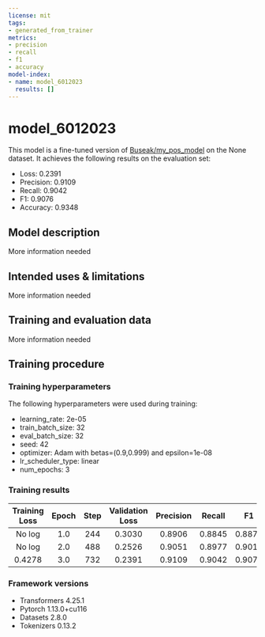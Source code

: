 ```yaml
---
license: mit
tags:
- generated_from_trainer
metrics:
- precision
- recall
- f1
- accuracy
model-index:
- name: model_6012023
  results: []
---
```


<!-- This model card has been generated automatically according to the information the Trainer had access to. You
should probably proofread and complete it, then remove this comment. -->

# model_6012023

This model is a fine-tuned version of [Buseak/my_pos_model](https://huggingface.co/Buseak/my_pos_model) on the None dataset.
It achieves the following results on the evaluation set:
- Loss: 0.2391
- Precision: 0.9109
- Recall: 0.9042
- F1: 0.9076
- Accuracy: 0.9348

## Model description

More information needed

## Intended uses & limitations

More information needed

## Training and evaluation data

More information needed

## Training procedure

### Training hyperparameters

The following hyperparameters were used during training:
- learning_rate: 2e-05
- train_batch_size: 32
- eval_batch_size: 32
- seed: 42
- optimizer: Adam with betas=(0.9,0.999) and epsilon=1e-08
- lr_scheduler_type: linear
- num_epochs: 3

### Training results

| Training Loss | Epoch | Step | Validation Loss | Precision | Recall | F1     | Accuracy |
|:-------------:|:-----:|:----:|:---------------:|:---------:|:------:|:------:|:--------:|
| No log        | 1.0   | 244  | 0.3030          | 0.8906    | 0.8845 | 0.8875 | 0.9202   |
| No log        | 2.0   | 488  | 0.2526          | 0.9051    | 0.8977 | 0.9014 | 0.9306   |
| 0.4278        | 3.0   | 732  | 0.2391          | 0.9109    | 0.9042 | 0.9076 | 0.9348   |


### Framework versions

- Transformers 4.25.1
- Pytorch 1.13.0+cu116
- Datasets 2.8.0
- Tokenizers 0.13.2
